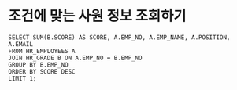 # 조건에 맞는 사원 정보 조회하기

```mysql
SELECT SUM(B.SCORE) AS SCORE, A.EMP_NO, A.EMP_NAME, A.POSITION, A.EMAIL
FROM HR_EMPLOYEES A
JOIN HR_GRADE B ON A.EMP_NO = B.EMP_NO
GROUP BY B.EMP_NO
ORDER BY SCORE DESC
LIMIT 1;
```

